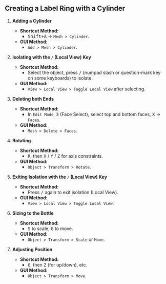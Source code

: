## Creating a Label Ring with a Cylinder 

1. **Adding a Cylinder**  
   - **Shortcut Method:**  
     - <kbd>Shift+A</kbd> → `Mesh > Cylinder`.  
   - **GUI Method:**  
     - `Add > Mesh > Cylinder`.

2. **Isolating with the `/` (Local View) Key**  
   - **Shortcut Method:**  
     - Select the object, press <kbd>/</kbd> (numpad slash or question-mark key on some keyboards) to isolate.  
   - **GUI Method:**  
     - `View > Local View > Toggle Local View` after selecting.

3. **Deleting both Ends**  
   - **Shortcut Method:**  
     - In `Edit Mode`, <kbd>3</kbd> (Face Select), select top and bottom faces, <kbd>X</kbd> → `Faces`.  
   - **GUI Method:**  
     - `Mesh > Delete > Faces`.

4. **Rotating**  
   - **Shortcut Method:**  
     - <kbd>R</kbd>, then <kbd>X</kbd> / <kbd>Y</kbd> / <kbd>Z</kbd> for axis constraints.  
   - **GUI Method:**  
     - `Object > Transform > Rotate`.

5. **Exiting Isolation with the `/` (Local View) Key**  
   - **Shortcut Method:**  
     - Press <kbd>/</kbd> again to exit isolation (Local View).  
   - **GUI Method:**  
     - `View > Local View > Toggle Local View`.

6. **Sizing to the Bottle**  
   - **Shortcut Method:**  
     - <kbd>S</kbd> to scale, <kbd>G</kbd> to move.  
   - **GUI Method:**  
     - `Object > Transform > Scale` or `Move`.

7. **Adjusting Position**  
   - **Shortcut Method:**  
     - <kbd>G</kbd>, then <kbd>Z</kbd> (for up/down), etc.  
   - **GUI Method:**  
     - `Object > Transform > Move`.
